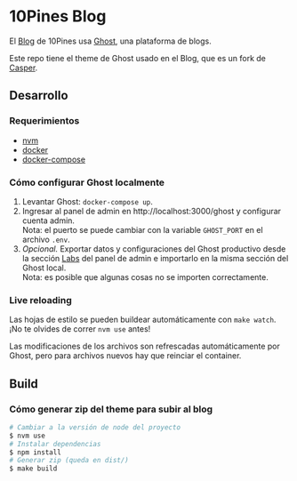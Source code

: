 # 10Pines Blog

El [Blog](https://blog.10pines.com/) de 10Pines usa [Ghost](https://ghost.org/), una plataforma de blogs.

Este repo tiene el theme de Ghost usado en el Blog, que es un fork de [Casper](https://github.com/TryGhost/Casper).

## Desarrollo

### Requerimientos

* [nvm](https://github.com/nvm-sh/nvm)
* [docker](https://docs.docker.com/engine/install/)
* [docker-compose](https://docs.docker.com/compose/install/)

### Cómo configurar Ghost localmente

1. Levantar Ghost: `docker-compose up`.
2. Ingresar al panel de admin en http://localhost:3000/ghost y configurar cuenta admin.<br/>
   Nota: el puerto se puede cambiar con la variable `GHOST_PORT` en el archivo `.env`.
3. *Opcional.* Exportar datos y configuraciones del Ghost productivo desde la sección
   [Labs](https://blog.10pines.com/ghost/#/settings/labs) del panel de admin e importarlo en la
   misma sección del Ghost local.<br/>
   Nota: es posible que algunas cosas no se importen correctamente.

### Live reloading

Las hojas de estilo se pueden buildear automáticamente con `make watch`. ¡No te olvides de correr `nvm use` antes!

Las modificaciones de los archivos son refrescadas automáticamente por Ghost, pero para archivos nuevos hay que reinciar el container.

## Build

### Cómo generar zip del theme para subir al blog

```sh
# Cambiar a la versión de node del proyecto
$ nvm use
# Instalar dependencias
$ npm install
# Generar zip (queda en dist/)
$ make build
```
